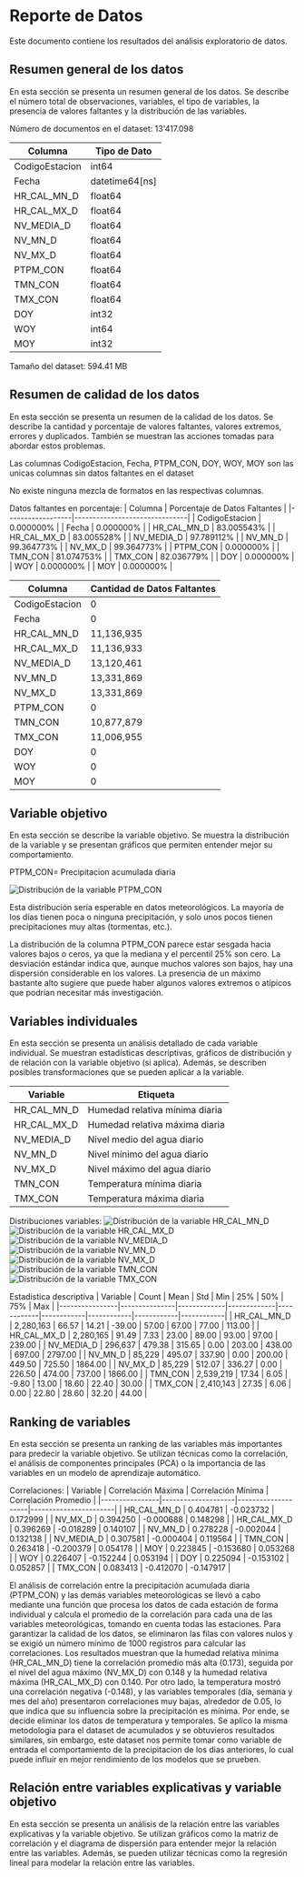 # Reporte de Datos

Este documento contiene los resultados del análisis exploratorio de datos.

## Resumen general de los datos

En esta sección se presenta un resumen general de los datos. Se describe el número total de observaciones, variables, el tipo de variables, la presencia de valores faltantes y la distribución de las variables.

Número de documentos en el dataset: 13'417.098

| Columna         | Tipo de Dato         |
|------------------|----------------------|
| CodigoEstacion  | int64                |
| Fecha           | datetime64[ns]       |
| HR_CAL_MN_D     | float64              |
| HR_CAL_MX_D     | float64              |
| NV_MEDIA_D      | float64              |
| NV_MN_D         | float64              |
| NV_MX_D         | float64              |
| PTPM_CON        | float64              |
| TMN_CON         | float64              |
| TMX_CON         | float64              |
| DOY             | int32                |
| WOY             | int64                |
| MOY             | int32                |

Tamaño del dataset: 594.41 MB

## Resumen de calidad de los datos

En esta sección se presenta un resumen de la calidad de los datos. Se describe la cantidad y porcentaje de valores faltantes, valores extremos, errores y duplicados. También se muestran las acciones tomadas para abordar estos problemas.

Las columnas CodigoEstacion, Fecha, PTPM_CON, DOY, WOY, MOY son las unicas columnas sin datos faltantes en el dataset

No existe ninguna mezcla de formatos en las respectivas columnas.

Datos faltantes en porcentaje:
| Columna         | Porcentaje de Datos Faltantes |
|------------------|-------------------------------|
| CodigoEstacion  | 0.000000%                     |
| Fecha           | 0.000000%                     |
| HR_CAL_MN_D     | 83.005543%                    |
| HR_CAL_MX_D     | 83.005528%                    |
| NV_MEDIA_D      | 97.789112%                    |
| NV_MN_D         | 99.364773%                    |
| NV_MX_D         | 99.364773%                    |
| PTPM_CON        | 0.000000%                     |
| TMN_CON         | 81.074753%                    |
| TMX_CON         | 82.036779%                    |
| DOY             | 0.000000%                     |
| WOY             | 0.000000%                     |
| MOY             | 0.000000%                     |

| Columna         | Cantidad de Datos Faltantes |
|------------------|-----------------------------|
| CodigoEstacion  | 0                           |
| Fecha           | 0                           |
| HR_CAL_MN_D     | 11,136,935                  |
| HR_CAL_MX_D     | 11,136,933                  |
| NV_MEDIA_D      | 13,120,461                  |
| NV_MN_D         | 13,331,869                  |
| NV_MX_D         | 13,331,869                  |
| PTPM_CON        | 0                           |
| TMN_CON         | 10,877,879                  |
| TMX_CON         | 11,006,955                  |
| DOY             | 0                           |
| WOY             | 0                           |
| MOY             | 0                           |


## Variable objetivo

En esta sección se describe la variable objetivo. Se muestra la distribución de la variable y se presentan gráficos que permiten entender mejor su comportamiento.

PTPM_CON= Precipitacion acumulada diaria

![Distribución de la variable PTPM_CON](/proyecto-mlds6/docs/data/images/PTPM_CON_Distribucion.png)

Esta distribución sería esperable en datos meteorológicos. La mayoría de los días tienen poca o ninguna precipitación, y solo unos pocos tienen precipitaciones muy altas (tormentas, etc.).

La distribución de la columna PTPM_CON parece estar sesgada hacia valores bajos o ceros, ya que la mediana y el percentil 25% son cero.
La desviación estándar indica que, aunque muchos valores son bajos, hay una dispersión considerable en los valores.
La presencia de un máximo bastante alto sugiere que puede haber algunos valores extremos o atípicos que podrían necesitar más investigación.


## Variables individuales

En esta sección se presenta un análisis detallado de cada variable individual. Se muestran estadísticas descriptivas, gráficos de distribución y de relación con la variable objetivo (si aplica). Además, se describen posibles transformaciones que se pueden aplicar a la variable.

| Variable       | Etiqueta                             |
|----------------|--------------------------------------|
| HR_CAL_MN_D    | Humedad relativa mínima diaria       |
| HR_CAL_MX_D    | Humedad relativa máxima diaria       |
| NV_MEDIA_D     | Nivel medio del agua diario          |
| NV_MN_D        | Nivel mínimo del agua diario         |
| NV_MX_D        | Nivel máximo del agua diario         |
| TMN_CON        | Temperatura mínima diaria            |
| TMX_CON        | Temperatura máxima diaria            |

Distribuciones variables:
![Distribución de la variable HR_CAL_MN_D](/proyecto-mlds6/docs/data/images/Dis_HR_CAL_MN_D.png)
![Distribución de la variable HR_CAL_MX_D](/proyecto-mlds6/docs/data/images/Dis_HR_CAL_MX_D.png)
![Distribución de la variable NV_MEDIA_D](/proyecto-mlds6/docs/data/images/Dis_NV_MEDIA_D.png)
![Distribución de la variable NV_MN_D](/proyecto-mlds6/docs/data/images/Dis_NV_MN_D.png)
![Distribución de la variable NV_MX_D](/proyecto-mlds6/docs/data/images/Dis_NV_MX_D.png)
![Distribución de la variable TMN_CON](/proyecto-mlds6/docs/data/images/Dis_TMX_CON.png)
![Distribución de la variable TMX_CON](/proyecto-mlds6/docs/data/images/Dis_TMN_CON.png)

Estadistica descriptiva
| Variable       | Count         | Mean        | Std         | Min        | 25%        | 50%        | 75%        | Max        |
|----------------|---------------|-------------|-------------|------------|------------|------------|------------|------------|
| HR_CAL_MN_D    | 2,280,163     | 66.57       | 14.21       | -39.00     | 57.00      | 67.00      | 77.00      | 113.00     |
| HR_CAL_MX_D    | 2,280,165     | 91.49       | 7.33        | 23.00      | 89.00      | 93.00      | 97.00      | 239.00     |
| NV_MEDIA_D     | 296,637       | 479.38      | 315.65      | 0.00       | 203.00     | 438.00     | 697.00     | 2797.00    |
| NV_MN_D        | 85,229        | 495.07      | 337.90      | 0.00       | 200.00     | 449.50     | 725.50     | 1864.00    |
| NV_MX_D        | 85,229        | 512.07      | 336.27      | 0.00       | 226.50     | 474.00     | 737.00     | 1866.00    |
| TMN_CON        | 2,539,219     | 17.34       | 6.05        | -9.80      | 13.00      | 18.60      | 22.40      | 30.00      |
| TMX_CON        | 2,410,143     | 27.35       | 6.06        | 0.00       | 22.80      | 28.60      | 32.20      | 44.00      |





## Ranking de variables

En esta sección se presenta un ranking de las variables más importantes para predecir la variable objetivo. Se utilizan técnicas como la correlación, el análisis de componentes principales (PCA) o la importancia de las variables en un modelo de aprendizaje automático.

Correlaciones: 
| Variable       | Correlación Máxima | Correlación Mínima | Correlación Promedio |
|----------------|--------------------|--------------------|-----------------------|
| HR_CAL_MN_D    | 0.404781           | -0.023732          | 0.172999             |
| NV_MX_D        | 0.394250           | -0.000688          | 0.148298             |
| HR_CAL_MX_D    | 0.396269           | -0.018289          | 0.140107             |
| NV_MN_D        | 0.278228           | -0.002044          | 0.132138             |
| NV_MEDIA_D     | 0.307581           | -0.000404          | 0.119564             |
| TMN_CON        | 0.263418           | -0.200379          | 0.054178             |
| MOY            | 0.223845           | -0.153680          | 0.053268             |
| WOY            | 0.226407           | -0.152244          | 0.053194             |
| DOY            | 0.225094           | -0.153102          | 0.052857             |
| TMX_CON        | 0.083413           | -0.412070          | -0.147917            |

El análisis de correlación entre la precipitación acumulada diaria (PTPM_CON) y las demás variables meteorológicas se llevó a cabo mediante una función que procesa los datos de cada estación de forma individual y calcula el promedio de la correlación para cada una de las variables meteorológicas, tomando en cuenta todas las estaciones. Para garantizar la calidad de los datos, se eliminaron las filas con valores nulos y se exigió un número mínimo de 1000 registros para calcular las correlaciones. Los resultados muestran que la humedad relativa mínima (HR_CAL_MN_D) tiene la correlación promedio más alta (0.173), seguida por el nivel del agua máximo (NV_MX_D) con 0.148 y la humedad relativa máxima (HR_CAL_MX_D) con 0.140. Por otro lado, la temperatura mostró una correlación negativa (-0.148), y las variables temporales (día, semana y mes del año) presentaron correlaciones muy bajas, alrededor de 0.05, lo que indica que su influencia sobre la precipitación es mínima. Por ende, se decide eliminar los datos de temperatura y temporales. Se aplico la misma metodologia para el dataset de acumulados y se obtuvieros resultados similares, sin embargo, este dataset nos permite tomar como variable de entrada el comportamiento de la precipitacion de los dias anteriores, lo cual puede influir en mejor rendimiento de los modelos que se prueben.

## Relación entre variables explicativas y variable objetivo

En esta sección se presenta un análisis de la relación entre las variables explicativas y la variable objetivo. Se utilizan gráficos como la matriz de correlación y el diagrama de dispersión para entender mejor la relación entre las variables. Además, se pueden utilizar técnicas como la regresión lineal para modelar la relación entre las variables.
